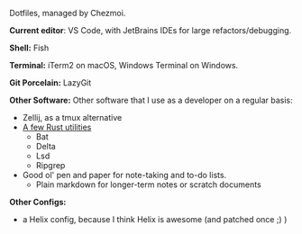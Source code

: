 Dotfiles, managed by Chezmoi.

**Current editor**: VS Code, with JetBrains IDEs for large refactors/debugging. 
 
**Shell:** Fish

**Terminal:** iTerm2 on macOS, Windows Terminal on Windows.

**Git Porcelain:** LazyGit

**Other Software:**
Other software that I use as a developer on a regular basis:
- Zellij, as a tmux alternative
- [A few Rust utilities](https://gist.github.com/sts10/daadbc2f403bdffad1b6d33aff016c0a)
    - Bat
    - Delta
    - Lsd
    - Ripgrep
- Good ol' pen and paper for note-taking and to-do lists.
    - Plain markdown for longer-term notes or scratch documents

**Other Configs:**
- a Helix config, because I think Helix is awesome (and patched once ;) )

